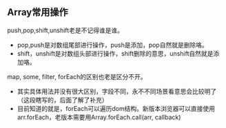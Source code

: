 ## Array常用操作
push,pop,shift,unshift老是不记得谁是谁。
* pop,push是对数组尾部进行操作，push是添加，pop自然就是删除咯。
* shift，unshift是对数组头部进行操作，shift删除的意思，unshift自然就是添加咯。

map, some, filter, forEach的区别也老是区分不开。
* 其实具体用法并没有很大区别，字段不同，永不不同场景看意思会比较明了（这段瞎写的，后面了解了补充）
* 目前知道的就是，forEach可以遍历dom结构。新版本浏览器可以直接使用arr.forEach，老版本需要用Array.forEach.call(arr, callback)